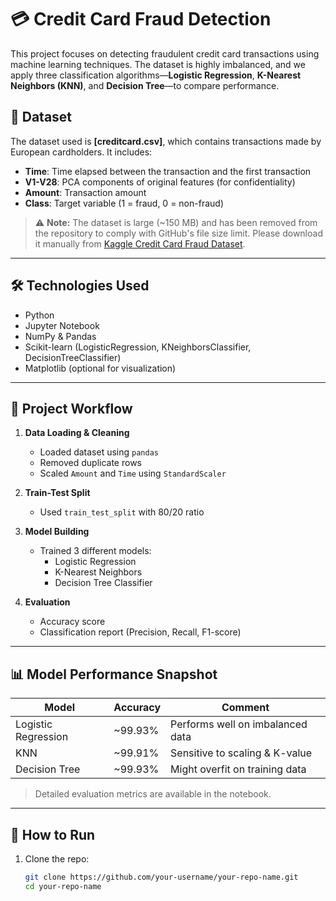 # 💳 Credit Card Fraud Detection

This project focuses on detecting fraudulent credit card transactions using machine learning techniques. The dataset is highly imbalanced, and we apply three classification algorithms—**Logistic Regression**, **K-Nearest Neighbors (KNN)**, and **Decision Tree**—to compare performance.

## 📁 Dataset

The dataset used is **[creditcard.csv]**, which contains transactions made by European cardholders. It includes:

- **Time**: Time elapsed between the transaction and the first transaction
- **V1-V28**: PCA components of original features (for confidentiality)
- **Amount**: Transaction amount
- **Class**: Target variable (1 = fraud, 0 = non-fraud)

> ⚠️ **Note:** The dataset is large (~150 MB) and has been removed from the repository to comply with GitHub's file size limit. Please download it manually from [Kaggle Credit Card Fraud Dataset](https://www.kaggle.com/datasets/mlg-ulb/creditcardfraud).

---

## 🛠️ Technologies Used

- Python
- Jupyter Notebook
- NumPy & Pandas
- Scikit-learn (LogisticRegression, KNeighborsClassifier, DecisionTreeClassifier)
- Matplotlib (optional for visualization)

---

## 🚀 Project Workflow

1. **Data Loading & Cleaning**
   - Loaded dataset using `pandas`
   - Removed duplicate rows
   - Scaled `Amount` and `Time` using `StandardScaler`

2. **Train-Test Split**
   - Used `train_test_split` with 80/20 ratio

3. **Model Building**
   - Trained 3 different models:
     - Logistic Regression
     - K-Nearest Neighbors
     - Decision Tree Classifier

4. **Evaluation**
   - Accuracy score
   - Classification report (Precision, Recall, F1-score)

---

## 📊 Model Performance Snapshot

| Model               | Accuracy | Comment                       |
|--------------------|----------|-------------------------------|
| Logistic Regression| ~99.93%  | Performs well on imbalanced data |
| KNN                | ~99.91%  | Sensitive to scaling & K-value |
| Decision Tree      | ~99.93%  | Might overfit on training data |

> Detailed evaluation metrics are available in the notebook.

---

## 📁 How to Run

1. Clone the repo:
   ```bash
   git clone https://github.com/your-username/your-repo-name.git
   cd your-repo-name
